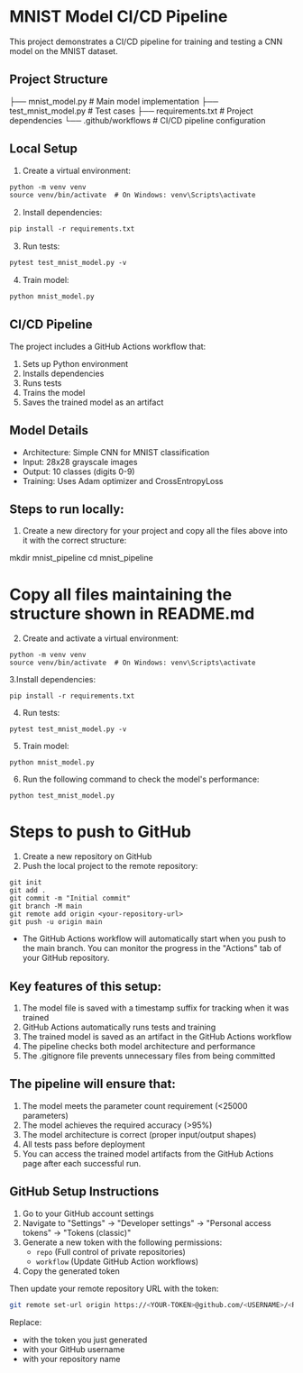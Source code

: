 # MNIST Model CI/CD Pipeline

This project demonstrates a CI/CD pipeline for training and testing a CNN model on the MNIST dataset.

## Project Structure 

├── mnist_model.py # Main model implementation
├── test_mnist_model.py # Test cases
├── requirements.txt # Project dependencies
└── .github/workflows # CI/CD pipeline configuration

## Local Setup

1. Create a virtual environment:

```bash:README.md
python -m venv venv
source venv/bin/activate  # On Windows: venv\Scripts\activate
```

2. Install dependencies:

```bash:README.md
pip install -r requirements.txt
```

3. Run tests:

```bash:README.md
pytest test_mnist_model.py -v
```

4. Train model:

```bash:README.md
python mnist_model.py
```

## CI/CD Pipeline

The project includes a GitHub Actions workflow that:
1. Sets up Python environment
2. Installs dependencies
3. Runs tests
4. Trains the model
5. Saves the trained model as an artifact

## Model Details

- Architecture: Simple CNN for MNIST classification
- Input: 28x28 grayscale images
- Output: 10 classes (digits 0-9)
- Training: Uses Adam optimizer and CrossEntropyLoss



## Steps to run locally:
1. Create a new directory for your project and copy all the files above into it with the correct structure:

mkdir mnist_pipeline
cd mnist_pipeline
# Copy all files maintaining the structure shown in README.md

2. Create and activate a virtual environment:

```
python -m venv venv
source venv/bin/activate  # On Windows: venv\Scripts\activate
```

3.Install dependencies:

```
pip install -r requirements.txt
```

4. Run tests:

```
pytest test_mnist_model.py -v
```
5. Train model:

```
python mnist_model.py
```
6. Run the following command to check the model's performance:

```
python test_mnist_model.py
```


# Steps to push to GitHub

1. Create a new repository on GitHub
2. Push the local project to the remote repository:

```
git init
git add .
git commit -m "Initial commit"
git branch -M main
git remote add origin <your-repository-url>
git push -u origin main
```

* The GitHub Actions workflow will automatically start when you push to the main branch. You can monitor the progress in the "Actions" tab of your GitHub repository.


## Key features of this setup:

1. The model file is saved with a timestamp suffix for tracking when it was trained
2. GitHub Actions automatically runs tests and training
3. The trained model is saved as an artifact in the GitHub Actions workflow
4. The pipeline checks both model architecture and performance
5. The .gitignore file prevents unnecessary files from being committed

## The pipeline will ensure that:
1. The model meets the parameter count requirement (<25000 parameters)
2. The model achieves the required accuracy (>95%)
3. The model architecture is correct (proper input/output shapes)
4. All tests pass before deployment
5. You can access the trained model artifacts from the GitHub Actions page after each successful run.

## GitHub Setup Instructions

1. Go to your GitHub account settings
2. Navigate to "Settings" → "Developer settings" → "Personal access tokens" → "Tokens (classic)"
3. Generate a new token with the following permissions:
   - `repo` (Full control of private repositories)
   - `workflow` (Update GitHub Action workflows)
4. Copy the generated token

Then update your remote repository URL with the token:

```bash
git remote set-url origin https://<YOUR-TOKEN>@github.com/<USERNAME>/<REPOSITORY>.git
```

Replace:
- <YOUR-TOKEN> with the token you just generated
- <USERNAME> with your GitHub username
- <REPOSITORY> with your repository name
